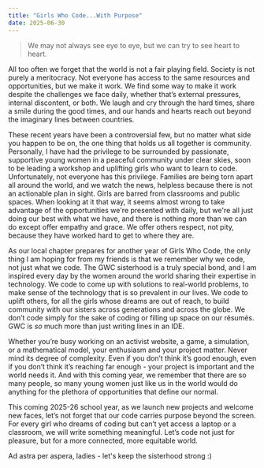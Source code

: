 ```yaml
---
title: "Girls Who Code...With Purpose"
date: 2025-06-30
---
```


> We may not always see eye to eye, but we can try to see heart to heart.

All too often we forget that the world is not a fair playing field. Society is not purely a meritocracy. Not everyone has access to the same resources and opportunities, but we make it work. We find some way to make it work despite the challenges we face daily, whether that’s external pressures, internal discontent, or both. We laugh and cry through the hard times, share a smile during the good times, and our hands and hearts reach out beyond the imaginary lines between countries. 

These recent years have been a controversial few, but no matter what side you happen to be on, the one thing that holds us all together is community. Personally, I have had the privilege to be surrounded by passionate, supportive young women in a peaceful community under clear skies, soon to be leading a workshop and uplifting girls who want to learn to code. Unfortunately, not everyone has this privilege. Families are being torn apart all around the world, and we watch the news, helpless because there is not an actionable plan in sight. Girls are barred from classrooms and public spaces. When looking at it that way, it seems almost wrong to take advantage of the opportunities we're presented with daily, but we're all just doing our best with what we have, and there is nothing more than we can do except offer empathy and grace. We offer others respect, not pity, because they have worked hard to get to where they are.

As our local chapter prepares for another year of Girls Who Code, the only thing I am hoping for from my friends is that we remember why we code, not just what we code. The GWC sisterhood is a truly special bond, and I am inspired every day by the women around the world sharing their expertise in technology. We code to come up with solutions to real-world problems, to make sense of the technology that is so prevalent in our lives. We code to uplift others, for all the girls whose dreams are out of reach, to build community with our sisters across generations and across the globe. We don’t code simply for the sake of coding or filling up space on our résumés. GWC is *so* much more than just writing lines in an IDE.

Whether you’re busy working on an activist website, a game, a simulation, or a mathematical model, your enthusiasm and your project matter. Never mind its degree of complexity. Even if you don’t think it’s good enough, even if you don’t think it’s reaching far enough - your project is important and the world needs it. And with this coming year, we remember that there are so many people, so many young women just like us in the world would do anything for the plethora of opportunities that define our normal.

This coming 2025-26 school year, as we launch new projects and welcome new faces, let’s not forget that our code carries purpose beyond the screen. For every girl who dreams of coding but can’t yet access a laptop or a classroom, we will write something meaningful. Let’s code not just for pleasure, but for a more connected, more equitable world.

Ad astra per aspera, ladies - let's keep the sisterhood strong :)
